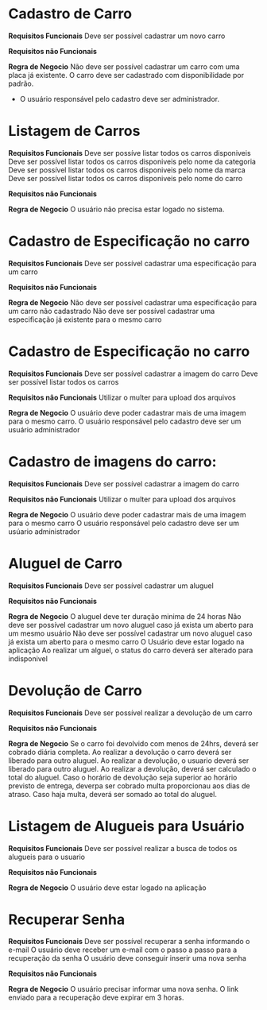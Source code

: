 # Cadastro de Carro

**Requisitos Funcionais**
Deve ser possível cadastrar um novo carro

**Requisitos não Funcionais**

**Regra de Negocio**
Não deve ser possível cadastrar um carro com uma placa já existente.
O carro deve ser cadastrado com disponibilidade por padrão.
* O usuário responsável pelo cadastro deve ser administrador.


# Listagem de Carros
**Requisitos Funcionais**
Deve ser possíve listar todos os carros disponiveis
Deve ser possível listar todos os carros disponiveis pelo nome da categoria
Deve ser possível listar todos os carros disponiveis pelo nome da marca
Deve ser possível listar todos os carros disponiveis pelo nome do carro

**Requisitos não Funcionais**

**Regra de Negocio**
O usuário não precisa estar logado no sistema.



# Cadastro de Especificação no carro
**Requisitos Funcionais**
Deve ser possível cadastrar uma especificação para um carro

**Requisitos não Funcionais**

**Regra de Negocio**
Não deve ser possível cadastrar uma especificação para um carro não cadastrado
Não deve ser possível cadastrar uma especificação já existente para o mesmo carro


# Cadastro de Especificação no carro
**Requisitos Funcionais**
Deve ser possível cadastrar a imagem do carro
Deve ser possível listar todos os carros

**Requisitos não Funcionais**
Utilizar o multer para upload dos arquivos

**Regra de Negocio**
O usuário deve poder cadastrar mais de uma imagem para o mesmo carro.
O usuário responsável pelo cadastro deve ser um usuário administrador


# Cadastro de imagens do carro:

**Requisitos Funcionais**
Deve ser possível cadastrar a imagem do carro

**Requisitos não Funcionais**
Utilizar o multer para upload dos arquivos

**Regra de Negocio**
O usuário deve poder cadastrar mais de uma imagem para o mesmo carro
O usuário responsável pelo cadastro deve ser um usúario administrador


# Aluguel de Carro
**Requisitos Funcionais**
Deve ser possível cadastrar um aluguel

**Requisitos não Funcionais**


**Regra de Negocio**
O aluguel deve ter duração minima de 24 horas
Não deve ser possível cadastrar um novo aluguel caso já exista um aberto para um mesmo usuário
Não deve ser possível cadastrar um novo aluguel caso já exista um aberto para o mesmo carro
O Usuário deve estar logado na aplicação
Ao realizar um alguel, o status do carro deverá ser alterado para indisponivel


# Devolução de Carro
**Requisitos Funcionais**
Deve ser possível realizar a devolução de um carro

**Requisitos não Funcionais**


**Regra de Negocio**
Se o carro foi devolvido com menos de 24hrs, deverá ser cobrado diária completa.
Ao realizar a devolução o carro deverá ser liberado para outro aluguel.
Ao realizar a devolução, o usuario deverá ser liberado para outro aluguel.
Ao realizar a devolução, deverá ser calculado o total do aluguel.
Caso o horário de devolução seja superior ao horário previsto de entrega, deverpa ser cobrado multa proporcionau aos dias de atraso.
Caso haja multa, deverá ser somado ao total do aluguel.


# Listagem de Alugueis para Usuário
**Requisitos Funcionais**
Deve ser possível realizar a busca de todos os alugueis para o usuario

**Requisitos não Funcionais**


**Regra de Negocio**
O usuário deve estar logado na aplicação


# Recuperar Senha
**Requisitos Funcionais**
Deve ser possível recuperar a senha informando o e-mail
O usuário deve receber um e-mail com o passo a passo para a recuperação da senha
O usuário deve conseguir inserir uma nova senha

**Requisitos não Funcionais**


**Regra de Negocio**
O usuário precisar informar uma nova senha.
O link enviado para a recuperação deve expirar em 3 horas.
